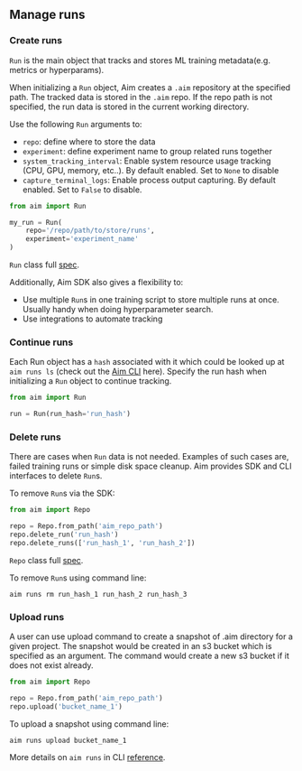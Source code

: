 ## Manage runs

### Create runs

`Run` is the main object that tracks and stores ML training metadata(e.g. metrics or hyperparams).

When initializing a `Run` object, Aim creates a `.aim` repository at the specified path.
The tracked data is stored in the `.aim` repo.
If the repo path is not specified, the run data is stored in the current working directory.

Use the following `Run` arguments to:
 - `repo`: define where to store the data
 - `experiment`: define experiment name to group related runs together
 - `system_tracking_interval`: Enable system resource usage tracking (CPU, GPU, memory, etc..). By default enabled. Set to `None` to disable
 - `capture_terminal_logs`: Enable process output capturing. By default enabled. Set to `False` to disable.

```python
from aim import Run

my_run = Run(
    repo='/repo/path/to/store/runs',
    experiment='experiment_name'
)
```
`Run` class full [spec](../refs/sdk.html#aim.sdk.run.Run).

Additionally, Aim SDK also gives a flexibility to:
- Use multiple `Run`s in one training script to store multiple runs at once. Usually handy when doing hyperparameter search.
- Use integrations to automate tracking

### Continue runs

Each Run object has a `hash` associated with it which could be looked up at `aim runs ls` (check out the [Aim CLI](../refs/cli.html#runs) here).
Specify the run hash when initializing a `Run` object to continue tracking.

```python
from aim import Run

run = Run(run_hash='run_hash')
```

### Delete runs

There are cases when `Run` data is not needed. Examples of such cases are, 
failed training runs or simple disk space cleanup. Aim provides SDK and CLI interfaces
to delete `Run`s.

To remove `Run`s via the SDK:

```python
from aim import Repo

repo = Repo.from_path('aim_repo_path')
repo.delete_run('run_hash')
repo.delete_runs(['run_hash_1', 'run_hash_2'])
```

`Repo` class full [spec](../refs/sdk.html#aim.sdk.repo.Repo).


To remove `Run`s using command line:
```shell
aim runs rm run_hash_1 run_hash_2 run_hash_3
```

### Upload runs

A user can use upload command to create a snapshot of .aim directory for a given project. The snapshot would be created in an s3 bucket which is specified as an argument. The command would create a new s3 bucket if it does not exist already.

```python
from aim import Repo

repo = Repo.from_path('aim_repo_path')
repo.upload('bucket_name_1')
```

To upload a snapshot using command line:
```shell
aim runs upload bucket_name_1
```

More details on `aim runs` in CLI [reference](../refs/cli.html#runs).
